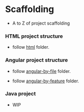 # Scaffolding
- A to Z of project scaffolding

### HTML project structure
- follow [html](https://github.com/pradeep1991singh/scaffolding/tree/master/html) folder.

### Angular project structure 
- follow [angular-by-file](https://github.com/pradeep1991singh/scaffolding/tree/master/angular/angular-by-file) folder.

- follow [angular-by-feature](https://github.com/pradeep1991singh/scaffolding/tree/master/angular/angular-by-feature) folder.

### Java project
- WIP
